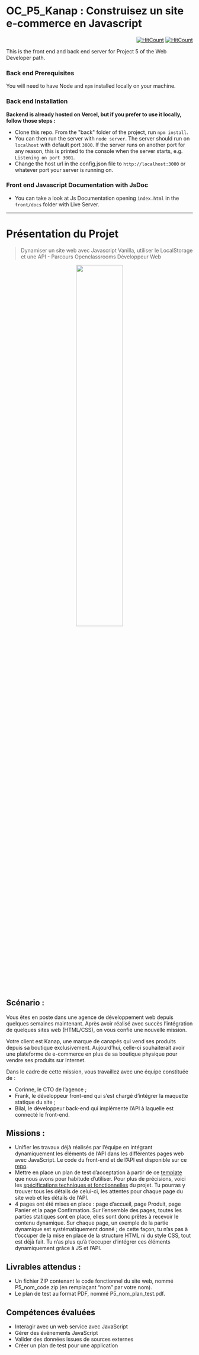 # OC_P5_Kanap : Construisez un site e-commerce en Javascript

<div align="right">

[![HitCount](https://hits.dwyl.com/mhihmi/HilmiMehdi_5_30112021.svg?style=flat&show=unique)](# "Unique view count")
[![HitCount](https://hits.dwyl.com/mhihmi/HilmiMehdi_5_30112021.svg?style=flat)](# "All view count")

</div>

This is the front end and back end server for Project 5 of the Web Developer path.

### Back end Prerequisites

You will need to have Node and `npm` installed locally on your machine.

### Back end Installation

**Backend is already hosted on Vercel, but if you prefer to use it locally, follow those steps :**

- Clone this repo. From the "back" folder of the project, run `npm install`. 
- You can then run the server with `node server`. 
The server should run on `localhost` with default port `3000`. If the server runs on another port for any reason, this is printed to the console when the server starts, e.g. `Listening on port 3001`.
- Change the host url in the config.json file to `http://localhost:3000` or whatever port your server is running on.

### Front end Javascript Documentation with JsDoc

- You can take a look at Js Documentation opening `index.html` in the `front/docs` folder with Live Server.

-------
# Présentation du Projet

> Dynamiser un site web avec Javascript Vanilla, utiliser le LocalStorage et une API - Parcours Openclassrooms Développeur Web

<p align="center">
  <img src="https://github.com/mhihmi/HilmiMehdi_5_30112021/blob/main/front/images/logo.png" width="50%"/>
</p>

## Scénario :

Vous êtes en poste dans une agence de développement web depuis quelques semaines maintenant. Après avoir réalisé avec succès l’intégration de quelques sites web (HTML/CSS), on vous confie une nouvelle mission.

Votre client est Kanap, une marque de canapés qui vend ses produits depuis sa boutique exclusivement. Aujourd’hui, celle-ci souhaiterait avoir une plateforme de e-commerce en plus de sa boutique physique pour vendre ses produits sur Internet.

Dans le cadre de cette mission, vous travaillez avec une équipe constituée de :

- Corinne, le CTO de l’agence ;
- Frank, le développeur front-end qui s’est chargé d’intégrer la maquette statique du site ;
- Bilal, le développeur back-end qui implémente l’API à laquelle est connecté le front-end.

## Missions :

- Unifier les travaux déjà réalisés par l’équipe en intégrant dynamiquement les éléments de l’API dans les différentes pages web avec JavaScript. Le code du front-end et de l’API est disponible sur ce <a href="https://github.com/OpenClassrooms-Student-Center/P5-Dev-Web-Kanap">repo</a>.
- Mettre en place un plan de test d’acceptation à partir de ce <a href="https://s3.eu-west-1.amazonaws.com/course.oc-static.com/projects/DWJ_FR_P5/DW+P5+-+Modele+plan+tests+acceptation.xlsx">template</a> que nous avons pour habitude d’utiliser.
Pour plus de précisions, voici les <a href="https://course.oc-static.com/projects/DWJ_FR_P5/DW+P5+-+Specifications+fonctionnelles.pdf">spécifications techniques et fonctionnelles</a> du projet. Tu pourras y trouver tous les détails de celui-ci, les attentes pour chaque page du site web et les détails de l’API. 
- 4 pages ont été mises en place : page d’accueil, page Produit, page Panier et la page Confirmation. Sur l’ensemble des pages, toutes les parties statiques sont en place, elles sont donc prêtes à recevoir le contenu dynamique. Sur chaque page, un exemple de la partie dynamique est systématiquement donné ; de cette façon, tu n’as pas à t’occuper de la mise en place de la structure HTML ni du style CSS, tout est déjà fait. Tu n’as plus qu’à t’occuper d’intégrer ces éléments dynamiquement grâce à JS et l’API.

## Livrables attendus :

- Un fichier ZIP contenant le code fonctionnel du site web, nommé P5_nom_code.zip (en remplaçant “nom” par votre nom).
- Le plan de test au format PDF, nommé P5_nom_plan_test.pdf.

## Compétences évaluées

- Interagir avec un web service avec JavaScript
- Gérer des événements JavaScript
- Valider des données issues de sources externes
- Créer un plan de test pour une application